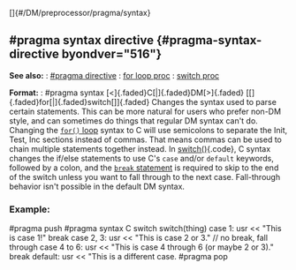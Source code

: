 []{#/DM/preprocessor/pragma/syntax}
  ## #pragma syntax directive {#pragma-syntax-directive byondver="516"}
  **See also:**
  :   [#pragma directive](ref/DM/preprocessor/pragma)
  :   [for loop proc](ref/proc/for/loop)
  :   [switch proc](ref/proc/switch)
  <!-- -->
  **Format:**
  :   #pragma syntax [\<]{.faded}C[\|]{.faded}DM[\>]{.faded}
      [\[]{.faded}for[\|]{.faded}switch[\]]{.faded}
  Changes the syntax used to parse certain statements. This can be more
  natural for users who prefer non-DM style, and can sometimes do things
  that regular DM syntax can\'t do.
  Changing the [`for()` loop](ref/proc/for/loop) syntax to C will use
  semicolons to separate the Init, Test, Inc sections instead of commas.
  That means commas can be used to chain multiple statements together
  instead.
  In [switch()](ref/proc/switch){.code}, C syntax changes the if/else
  statements to use C\'s `case` and/or `default` keywords, followed by a
  colon, and the [`break` statement](ref/proc/break) is required to skip to
  the end of the switch unless you want to fall through to the next case.
  Fall-through behavior isn\'t possible in the default DM syntax.
  ### Example:
  #pragma push #pragma syntax C switch switch(thing) case 1: usr \<\<
  \"This is case 1!\" break case 2, 3: usr \<\< \"This is case 2 or 3.\"
  // no break, fall through case 4 to 6: usr \<\< \"This is case 4 through
  6 (or maybe 2 or 3).\" break default: usr \<\< \"This is a different
  case. #pragma pop